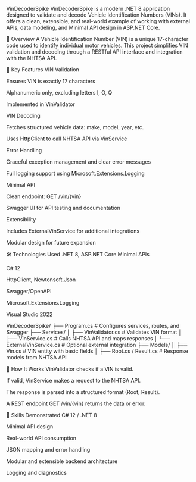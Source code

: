 VinDecoderSpike
VinDecoderSpike is a modern .NET 8 application designed to validate and decode Vehicle Identification Numbers (VINs). It offers a clean, extensible, and real-world example of working with external APIs, data modeling, and Minimal API design in ASP.NET Core.

🚗 Overview
A Vehicle Identification Number (VIN) is a unique 17-character code used to identify individual motor vehicles. This project simplifies VIN validation and decoding through a RESTful API interface and integration with the NHTSA API.

🧩 Key Features
VIN Validation

Ensures VIN is exactly 17 characters

Alphanumeric only, excluding letters I, O, Q

Implemented in VinValidator

VIN Decoding

Fetches structured vehicle data: make, model, year, etc.

Uses HttpClient to call NHTSA API via VinService

Error Handling

Graceful exception management and clear error messages

Full logging support using Microsoft.Extensions.Logging

Minimal API

Clean endpoint: GET /vin/{vin}

Swagger UI for API testing and documentation

Extensibility

Includes ExternalVinService for additional integrations

Modular design for future expansion

🛠️ Technologies Used
.NET 8, ASP.NET Core Minimal APIs

C# 12

HttpClient, Newtonsoft.Json

Swagger/OpenAPI

Microsoft.Extensions.Logging

Visual Studio 2022

VinDecoderSpike/
├── Program.cs                     # Configures services, routes, and Swagger
├── Services/
│   ├── VinValidator.cs           # Validates VIN format
│   ├── VinService.cs             # Calls NHTSA API and maps responses
│   └── ExternalVinService.cs     # Optional external integration
├── Models/
│   ├── Vin.cs                    # VIN entity with basic fields
│   ├── Root.cs / Result.cs       # Response models from NHTSA API

📡 How It Works
VinValidator checks if a VIN is valid.

If valid, VinService makes a request to the NHTSA API.

The response is parsed into a structured format (Root, Result).

A REST endpoint GET /vin/{vin} returns the data or error.

🧠 Skills Demonstrated
C# 12 / .NET 8

Minimal API design

Real-world API consumption

JSON mapping and error handling

Modular and extensible backend architecture

Logging and diagnostics


